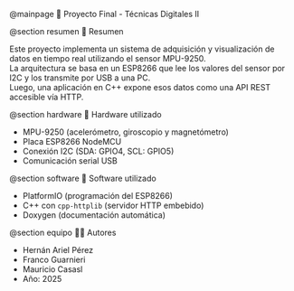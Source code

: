 @mainpage 📡 Proyecto Final - Técnicas Digitales II

@section resumen 🧠 Resumen

Este proyecto implementa un sistema de adquisición y visualización de datos en tiempo real utilizando el sensor MPU-9250.  
La arquitectura se basa en un ESP8266 que lee los valores del sensor por I2C y los transmite por USB a una PC.  
Luego, una aplicación en C++ expone esos datos como una API REST accesible vía HTTP.

@section hardware 🔩 Hardware utilizado

- MPU-9250 (acelerómetro, giroscopio y magnetómetro)
- Placa ESP8266 NodeMCU
- Conexión I2C (SDA: GPIO4, SCL: GPIO5)
- Comunicación serial USB

@section software 🧰 Software utilizado

- PlatformIO (programación del ESP8266)
- C++ con `cpp-httplib` (servidor HTTP embebido)
- Doxygen (documentación automática)

@section equipo 👨‍💻 Autores

- Hernán Ariel Pérez  
- Franco Guarnieri  
- Mauricio Casasl  
- Año: 2025
